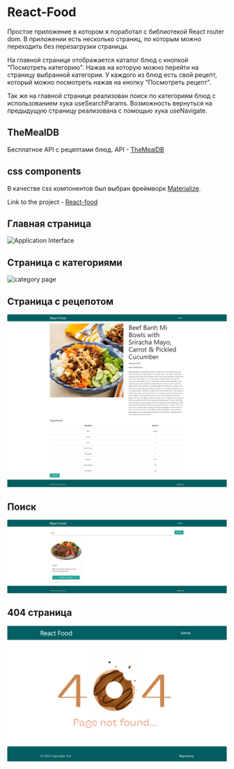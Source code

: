 # React-Food

Простое приложение в котором я поработал с библиотекой React router dom. 
В приложении есть несколько страниц, по которым можно переходить без перезагрузки страницы.

На главной странице отображается каталог блюд с кнопкой "Посмотреть категорию".
Нажав на которую можно перейти на страницу выбранной категории. 
У каждого из блюд есть свой рецепт, который можно посмотреть нажав на кнопку "Посмотреть рецепт".

Так же на главной странице реализован поиск по категориям блюд с использованием хука useSearchParams.
Возможность вернуться на предыдущую страницу реализована с помощью хука useNavigate.

## TheMealDB

Бесплатное API с рецептами блюд.
API - [TheMealDB](https://www.themealdb.com/api.php)

## css components

В качестве css компонентов был выбран фреймворк [Materialize](https://materializecss.com/).

Link to the project - [React-food](https://REBORNOFF.github.io/react-food-practice)

## Главная страница

![Application Interface](./src/assets/images/main-page.png)

## Страница с категориями

![category page](./src/assets/images/category-page.png)

## Страница с рецепотом

![recipe page](./src/assets/images/recipe-page.png)

## Поиск

![search](./src/assets/images/search.png)

## 404 страница

![404 page](./src/assets/images/404-page.png)
